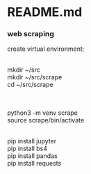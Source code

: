 # README.md
### web scraping

create virtual environment:<br><br>

mkdir ~/src<br>
mkdir ~/src/scrape<br>
cd ~/src/scrape<br>
<br><br>

python3 -m venv scrape<br>
source scrape/bin/activate<br>
<br>

pip install jupyter<br>
pip install bs4<br>
pip install pandas<br>
pip install requests<br>
<br>
